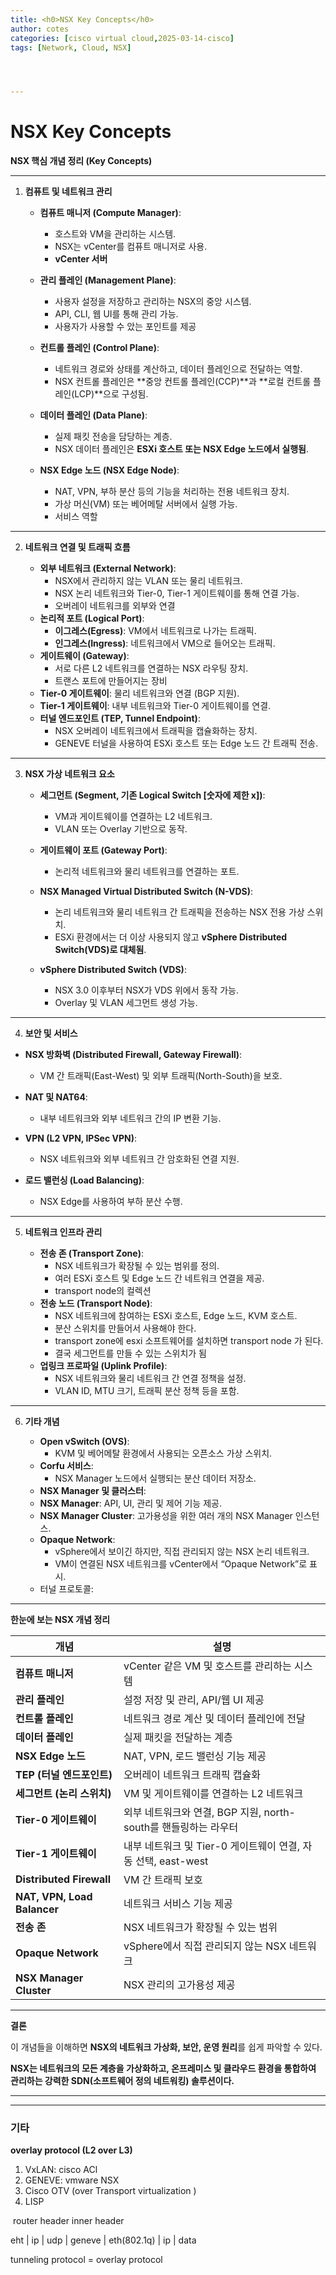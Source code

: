 ```yaml
---
title: <h0>NSX Key Concepts</h0>
author: cotes 
categories: [cisco virtual cloud,2025-03-14-cisco]
tags: [Network, Cloud, NSX]




---
```


#  NSX Key Concepts



**NSX 핵심 개념 정리 (Key Concepts)**

------



1. **컴퓨트 및 네트워크 관리**

   * **컴퓨트 매니저 (Compute Manager)**:
     * 호스트와 VM을 관리하는 시스템.
     * NSX는 vCenter를 컴퓨트 매니저로 사용.
     * **vCenter 서버**

   * **관리 플레인 (Management Plane)**:
     * 사용자 설정을 저장하고 관리하는 NSX의 중앙 시스템.
     * API, CLI, 웹 UI를 통해 관리 가능.
     * 사용자가 사용할 수 았는 포인트를 제공

   * **컨트롤 플레인 (Control Plane)**:
     * 네트워크 경로와 상태를 계산하고, 데이터 플레인으로 전달하는 역할.
     * NSX 컨트롤 플레인은 **중앙 컨트롤 플레인(CCP)**과 **로컬 컨트롤 플레인(LCP)**으로 구성됨.

   * **데이터 플레인 (Data Plane)**:
     * 실제 패킷 전송을 담당하는 계층.
     * NSX 데이터 플레인은 **ESXi 호스트 또는 NSX Edge 노드에서 실행됨**.

   * **NSX Edge 노드 (NSX Edge Node)**:
     * NAT, VPN, 부하 분산 등의 기능을 처리하는 전용 네트워크 장치.
     * 가상 머신(VM) 또는 베어메탈 서버에서 실행 가능.
     * 서비스 역할



------



2. **네트워크 연결 및 트래픽 흐름**

   * **외부 네트워크 (External Network)**:
     * NSX에서 관리하지 않는 VLAN 또는 물리 네트워크.
     * NSX 논리 네트워크와 Tier-0, Tier-1 게이트웨이를 통해 연결 가능.
     * 오버레이 네트워크를 외부와 연결
   * **논리적 포트 (Logical Port)**:
     * **이그레스(Egress)**: VM에서 네트워크로 나가는 트래픽.
     * **인그레스(Ingress)**: 네트워크에서 VM으로 들어오는 트래픽.
   * **게이트웨이 (Gateway)**:
     * 서로 다른 L2 네트워크를 연결하는 NSX 라우팅 장치.
     * 트랜스 포트에 만들어지는 장비
   * **Tier-0 게이트웨이**: 물리 네트워크와 연결 (BGP 지원).
   * **Tier-1 게이트웨이**: 내부 네트워크와 Tier-0 게이트웨이를 연결.
   * **터널 엔드포인트 (TEP, Tunnel Endpoint)**:
     * NSX 오버레이 네트워크에서 트래픽을 캡슐화하는 장치.
     * GENEVE 터널을 사용하여 ESXi 호스트 또는 Edge 노드 간 트래픽 전송.



------



3. **NSX 가상 네트워크 요소**

   * **세그먼트 (Segment, 기존 Logical Switch [숫자에 제한 x])**:
     * VM과 게이트웨이를 연결하는 L2 네트워크.
     * VLAN 또는 Overlay 기반으로 동작.

   * **게이트웨이 포트 (Gateway Port)**:
     * 논리적 네트워크와 물리 네트워크를 연결하는 포트.

   * **NSX Managed Virtual Distributed Switch (N-VDS)**:
     * 논리 네트워크와 물리 네트워크 간 트래픽을 전송하는 NSX 전용 가상 스위치.
     * ESXi 환경에서는 더 이상 사용되지 않고 **vSphere Distributed Switch(VDS)로 대체됨**.

   * **vSphere Distributed Switch (VDS)**:
     * NSX 3.0 이후부터 NSX가 VDS 위에서 동작 가능.
     * Overlay 및 VLAN 세그먼트 생성 가능.



------



4. **보안 및 서비스**

* **NSX 방화벽 (Distributed Firewall, Gateway Firewall)**:
  * VM 간 트래픽(East-West) 및 외부 트래픽(North-South)을 보호.

* **NAT 및 NAT64**:
  * 내부 네트워크와 외부 네트워크 간의 IP 변환 기능.

* **VPN (L2 VPN, IPSec VPN)**:
  * NSX 네트워크와 외부 네트워크 간 암호화된 연결 지원.

* **로드 밸런싱 (Load Balancing)**:
  * NSX Edge를 사용하여 부하 분산 수행.



------



5. **네트워크 인프라 관리**

   * **전송 존 (Transport Zone)**:
     * NSX 네트워크가 확장될 수 있는 범위를 정의.
     * 여러 ESXi 호스트 및 Edge 노드 간 네트워크 연결을 제공.
     * transport node의 컬렉션
   * **전송 노드 (Transport Node)**:
     * NSX 네트워크에 참여하는 ESXi 호스트, Edge 노드, KVM 호스트.
     * 분산 스위치를 만들어서 사용해야 한다.
     * transport zone에 esxi 소프트웨어를 설치하면 transport node 가 된다.
     * 결국 세그먼트를 만들 수 있는 스위치가 됨
   * **업링크 프로파일 (Uplink Profile)**:
     * NSX 네트워크와 물리 네트워크 간 연결 정책을 설정.
     * VLAN ID, MTU 크기, 트래픽 분산 정책 등을 포함.



------



6. **기타 개념**

   * **Open vSwitch (OVS)**:
     * KVM 및 베어메탈 환경에서 사용되는 오픈소스 가상 스위치.
   * **Corfu 서비스**:
     * NSX Manager 노드에서 실행되는 분산 데이터 저장소.
   * **NSX Manager 및 클러스터**:
   * **NSX Manager**: API, UI, 관리 및 제어 기능 제공.
   * **NSX Manager Cluster**: 고가용성을 위한 여러 개의 NSX Manager 인스턴스.
   * **Opaque Network**:
     * vSphere에서 보이긴 하지만, 직접 관리되지 않는 NSX 논리 네트워크.
     * VM이 연결된 NSX 네트워크를 vCenter에서 “Opaque Network”로 표시.
   * 터널 프로토콜: 



------



**한눈에 보는 NSX 개념 정리**

| **개념**                    | **설명**                                                     |
| --------------------------- | ------------------------------------------------------------ |
| **컴퓨트 매니저**           | vCenter 같은 VM 및 호스트를 관리하는 시스템                  |
| **관리 플레인**             | 설정 저장 및 관리, API/웹 UI 제공                            |
| **컨트롤 플레인**           | 네트워크 경로 계산 및 데이터 플레인에 전달                   |
| **데이터 플레인**           | 실제 패킷을 전달하는 계층                                    |
| **NSX Edge 노드**           | NAT, VPN, 로드 밸런싱 기능 제공                              |
| **TEP (터널 엔드포인트)**   | 오버레이 네트워크 트래픽 캡슐화                              |
| **세그먼트 (논리 스위치)**  | VM 및 게이트웨이를 연결하는 L2 네트워크                      |
| **Tier-0 게이트웨이**       | 외부 네트워크와 연결, BGP 지원, north-south를 핸들링하는 라우터 |
| **Tier-1 게이트웨이**       | 내부 네트워크 및 Tier-0 게이트웨이 연결, 자동 선택, east-west |
| **Distributed Firewall**    | VM 간 트래픽 보호                                            |
| **NAT, VPN, Load Balancer** | 네트워크 서비스 기능 제공                                    |
| **전송 존**                 | NSX 네트워크가 확장될 수 있는 범위                           |
| **Opaque Network**          | vSphere에서 직접 관리되지 않는 NSX 네트워크                  |
| **NSX Manager Cluster**     | NSX 관리의 고가용성 제공                                     |





------

**결론**

이 개념들을 이해하면 **NSX의 네트워크 가상화, 보안, 운영 원리**를 쉽게 파악할 수 있다.

**NSX는 네트워크의 모든 계층을 가상화하고, 온프레미스 및 클라우드 환경을 통합하여 관리하는 강력한 SDN(소프트웨어 정의 네트워킹) 솔루션이다.**



------

------

### 기타

**overlay protocol (L2 over L3)**

1. VxLAN: cisco ACl
2. GENEVE: vmware NSX
3. Cisco OTV (over Transport virtualization )
4. LISP



​     router header        	inner header

eht | ip | udp | geneve | eth(802.1q) | ip | data

tunneling protocol = overlay protocol